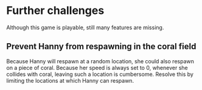 # Further challenges

Although this game is playable, still many features are missing.

## Prevent Hanny from respawning in the coral field

Because Hanny will respawn at a random location, she could also respawn on a
piece of coral. Because her speed is always set to 0, whenever she collides with
coral, leaving such a location is cumbersome. Resolve this by limiting the
locations at which Hanny can respawn.
